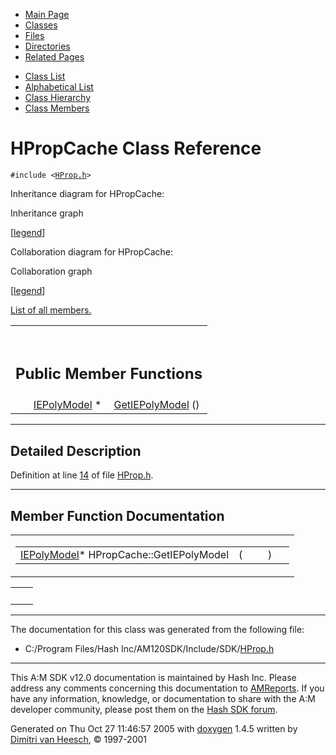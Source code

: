<div class="tabs">

- [Main Page](index.md)
- <span id="current">[Classes](annotated.md)</span>
- [Files](files.md)
- [Directories](dirs.md)
- [Related Pages](pages.md)

</div>

<div class="tabs">

- [Class List](annotated.md)
- [Alphabetical List](classes.md)
- [Class Hierarchy](hierarchy.md)
- [Class Members](functions.md)

</div>

# HPropCache Class Reference

`#include <`<a href="HProp_8h-source.md" class="el"><code>HProp.h</code></a>`>`

Inheritance diagram for HPropCache:

<span class="image placeholder" original-image-src="classHPropCache__inherit__graph.gif" original-image-title="" border="0" usemap="#HPropCache__inherit__map">Inheritance graph</span>

\[[legend](graph_legend.md)\]

Collaboration diagram for HPropCache:

<span class="image placeholder" original-image-src="classHPropCache__coll__graph.gif" original-image-title="" border="0" usemap="#HPropCache__coll__map">Collaboration graph</span>

\[[legend](graph_legend.md)\]

[List of all members.](classHPropCache-members.md)

<table data-border="0" data-cellpadding="0" data-cellspacing="0">
<colgroup>
<col style="width: 50%" />
<col style="width: 50%" />
</colgroup>
<tbody>
<tr>
<td></td>
<td></td>
</tr>
<tr>
<td colspan="2"><br />
&#10;<h2 id="public-member-functions">Public Member Functions</h2></td>
</tr>
<tr>
<td class="memItemLeft" style="text-align: right;" data-nowrap="" data-valign="top"><a href="classIEPolyModel.md" class="el">IEPolyModel</a> * </td>
<td class="memItemRight" data-valign="bottom"><a href="classHPropCache.md#d664f2f10e4c766fe9810889ac57fd89" class="el">GetIEPolyModel</a> ()</td>
</tr>
</tbody>
</table>

------------------------------------------------------------------------

<span id="_details"></span>

## Detailed Description

Definition at line <a href="HProp_8h-source.md#l00014" class="el">14</a> of file <a href="HProp_8h-source.md" class="el">HProp.h</a>.

------------------------------------------------------------------------

## Member Function Documentation

<span id="d664f2f10e4c766fe9810889ac57fd89" class="anchor"></span>

<table class="mdTable" data-cellpadding="2" data-cellspacing="0">
<colgroup>
<col style="width: 100%" />
</colgroup>
<tbody>
<tr>
<td class="mdRow"><table data-cellpadding="0" data-cellspacing="0" data-border="0">
<tbody>
<tr>
<td class="md" data-nowrap="" data-valign="top"><a href="classIEPolyModel.md" class="el">IEPolyModel</a>* HPropCache::GetIEPolyModel</td>
<td class="md" data-valign="top">( </td>
<td class="mdname1" data-valign="top" data-nowrap=""></td>
<td class="md" data-valign="top"> ) </td>
<td class="md" data-nowrap=""></td>
</tr>
</tbody>
</table></td>
</tr>
</tbody>
</table>

|     |     |
|-----|-----|
|     |     |

------------------------------------------------------------------------

The documentation for this class was generated from the following file:

- C:/Program Files/Hash Inc/AM120SDK/Include/SDK/<a href="HProp_8h-source.md" class="el">HProp.h</a>

------------------------------------------------------------------------

<span class="small">This A:M SDK v12.0 documentation is maintained by Hash Inc. Please address any comments concerning this documentation to [AMReports](http://www.hash.com/reports). If you have any information, knowledge, or documentation to share with the A:M developer community, please post them on the [Hash SDK forum](http://www.hash.com/forums/index.php?showforum=11).</span>

Generated on Thu Oct 27 11:46:57 2005 with [<span class="image placeholder" original-image-src="doxygen.png" original-image-title="" height="45" width="100" align="middle" border="0">doxygen</span>](http://www.doxygen.org/index.html) 1.4.5 written by [Dimitri van Heesch](mailto:dimitri@stack.nl), © 1997-2001
